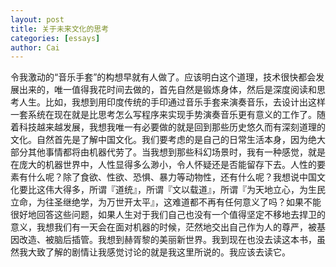 ```yaml
---
layout: post
title: 关于未来文化的思考
categories: [essays]
author: Cai
---
```


令我激动的“音乐手套”的构想早就有人做了。应该明白这个道理，技术很快都会发展出来的，唯一值得我花时间去做的，首先自然是锻炼身体，然后是深度阅读和思考人生。比如，我想到用印度传统的手印通过音乐手套来演奏音乐，去设计出这样一套系统在现在就是比思考怎么写程序来实现手势演奏音乐更有意义的工作了。随着科技越来越发展，我想我唯一有必要做的就是回到那些历史悠久而有深刻道理的文化。自然首先是了解中国文化。我们要考虑的是自己的日常生活本身，因为绝大部分其他事情都将由机器代劳了。当我想到那些科幻场景时，我有一种感觉，就是在庞大的机器世界中，人性显得多么渺小，令人怀疑还是否能留存下去。人性的要素有什么呢？除了食欲、性欲、恐惧、暴力等动物性，还有什么呢？我想说中国文化要比这伟大得多，所谓『道统』，所谓『文以载道』，所谓『为天地立心，为生民立命，为往圣继绝学，为万世开太平』，这难道都不再有任何意义了吗？如果不能很好地回答这些问题，如果人生对于我们自己也没有一个值得坚定不移地去捍卫的意义，我想我们有一天会在面对机器的时候，茫然地交出自己作为人的尊严，被基因改造、被脑后插管。我想到赫胥黎的美丽新世界。我到现在也没去读这本书，虽然我大致了解的剧情让我感觉讨论的就是我这里所说的。我应该去读它。
